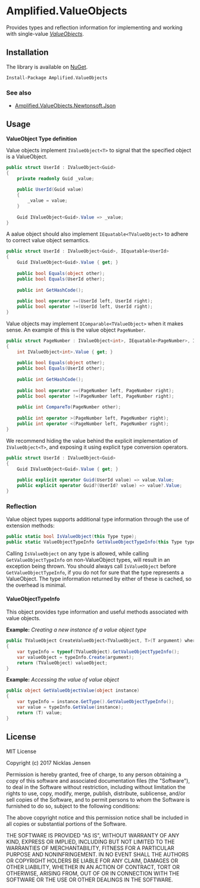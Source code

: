 # Amplified.ValueObjects

Provides types and reflection information for implementing and working with single-value 
_[ValueObjects](https://martinfowler.com/bliki/ValueObject.html)_.

## Installation

The library is available on [NuGet](https://www.nuget.org/packages/Amplified.CSharp).

```
Install-Package Amplified.ValueObjects
```

### See also

 - [Amplified.ValueObjects.Newtonsoft.Json](Amplified.ValueObjects.Newtonsoft.Json/)

## Usage

__ValueObject Type definition__

Value objects implement `IValueObject<T>` to signal that the specified object is a ValueObject.

```c#
public struct UserId : IValueObject<Guid>
{
    private readonly Guid _value;
    
    public UserId(Guid value)
    {
        _value = value;
    }
    
    Guid IValueObject<Guid>.Value => _value;
}
```

A aalue object should also implement `IEquatable<TValueObject>` to adhere to correct value object semantics.

```c#
public struct UserId : IValueObject<Guid>, IEquatable<UserId> 
{
    Guid IValueObject<Guid>.Value { get; }
    
    public bool Equals(object other);
    public bool Equals(UserId other);
    
    public int GetHashCode();
    
    public bool operator ==(UserId left, UserId right);
    public bool operator !=(UserId left, UserId right);
}
```

Value objects may implement `IComparable<TValueObject>` when it makes sense. An example of this is the value object 
`PageNumber`.

```c#
public struct PageNumber : IValueObject<int>, IEquatable<PageNumber>, IComparable<PageNumber>
{
    int IValueObject<int>.Value { get; }
    
    public bool Equals(object other);
    public bool Equals(UserId other);
    
    public int GetHashCode();
    
    public bool operator ==(PageNumber left, PageNumber right);
    public bool operator !=(PageNumber left, PageNumber right);
    
    public int CompareTo(PageNumber other);
    
    public int operator >(PageNumber left, PageNumber right);
    public int operator <(PageNumber left, PageNumber right);
}
```

We recommend hiding the value behind the explicit implementation of `IValueObject<T>`, and exposing it using explicit 
type conversion operators.

```c#
public struct UserId : IValueObject<Guid>
{
    Guid IValueObject<Guid>.Value { get; }
    
    public explicit operator Guid(UserId value) => value.Value;
    public explicit operator Guid?(UserId? value) => value?.Value;
}
```

### Reflection

Value object types supports additional type information through the use of extension methods:
```c#
public static bool IsValueObject(this Type type);
public static ValueObjectTypeInfo GetValueObjectTypeInfo(this Type type);
```

Calling `IsValueObject` on any type is allowed, while calling `GetValueObjectTypeInfo` on non-ValueObject types, will 
result in an exception being thrown. You should always call `IsValueObject` before `GetValueObjectTypeInfo`, if you do 
not for sure that the type represents a ValueObject. The type information returned by either of these is cached, so the 
overhead is minimal. 

#### ValueObjectTypeInfo

This object provides type information and useful methods associated with value objects.

__Example:__ _Creating a new instance of a value object type_
```c#
public TValueObject CreateValueObject<TValueObject, T>(T argument) where TValueObject : IValueObject<T>
{
    var typeInfo = typeof(TValueObject).GetValueObjectTypeInfo();
    var valueObject = typeInfo.Create(argument);
    return (TValueObject) valueObject;
}
```

__Example:__ _Accessing the value of value object_
```c#
public object GetValueObjectValue(object instance)
{
    var typeInfo = instance.GetType().GetValueObjectTypeInfo();
    var value = typeInfo.GetValue(instance);
    return (T) value;
}
```

## License

MIT License

Copyright (c) 2017 Nicklas Jensen

Permission is hereby granted, free of charge, to any person obtaining a copy
of this software and associated documentation files (the "Software"), to deal
in the Software without restriction, including without limitation the rights
to use, copy, modify, merge, publish, distribute, sublicense, and/or sell
copies of the Software, and to permit persons to whom the Software is
furnished to do so, subject to the following conditions:

The above copyright notice and this permission notice shall be included in all
copies or substantial portions of the Software.

THE SOFTWARE IS PROVIDED "AS IS", WITHOUT WARRANTY OF ANY KIND, EXPRESS OR
IMPLIED, INCLUDING BUT NOT LIMITED TO THE WARRANTIES OF MERCHANTABILITY,
FITNESS FOR A PARTICULAR PURPOSE AND NONINFRINGEMENT. IN NO EVENT SHALL THE
AUTHORS OR COPYRIGHT HOLDERS BE LIABLE FOR ANY CLAIM, DAMAGES OR OTHER
LIABILITY, WHETHER IN AN ACTION OF CONTRACT, TORT OR OTHERWISE, ARISING FROM,
OUT OF OR IN CONNECTION WITH THE SOFTWARE OR THE USE OR OTHER DEALINGS IN THE
SOFTWARE.
